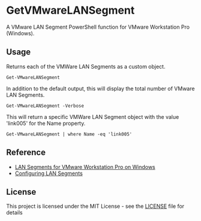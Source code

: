 # GetVMwareLANSegment

A VMware LAN Segment PowerShell function for VMware Workstation Pro (Windows).

## Usage

Returns each of the VMWare LAN Segments as a custom object.

    Get-VMwareLANSegment

In addition to the default output, this will display the total number of VMware LAN Segments.

    Get-VMwareLANSegment -Verbose

This will return a specific VMWare LAN Segment object with the value 'link005' for the Name property.

    Get-VMwareLANSegment | where Name -eq 'link005'

## Reference

   - [LAN Segments for VMware Workstation Pro on Windows](https://binarynature.blogspot.com/2018/02/lan-segments-vmware-workstation-windows.html)
   - [Configuring LAN Segments](https://docs.vmware.com/en/VMware-Workstation-Pro/15.0/com.vmware.ws.using.doc/GUID-DEE1E2F1-5DA4-4C83-B7C5-A1165C84C757.html)

## License

This project is licensed under the MIT License - see the [LICENSE](LICENSE) file for details

